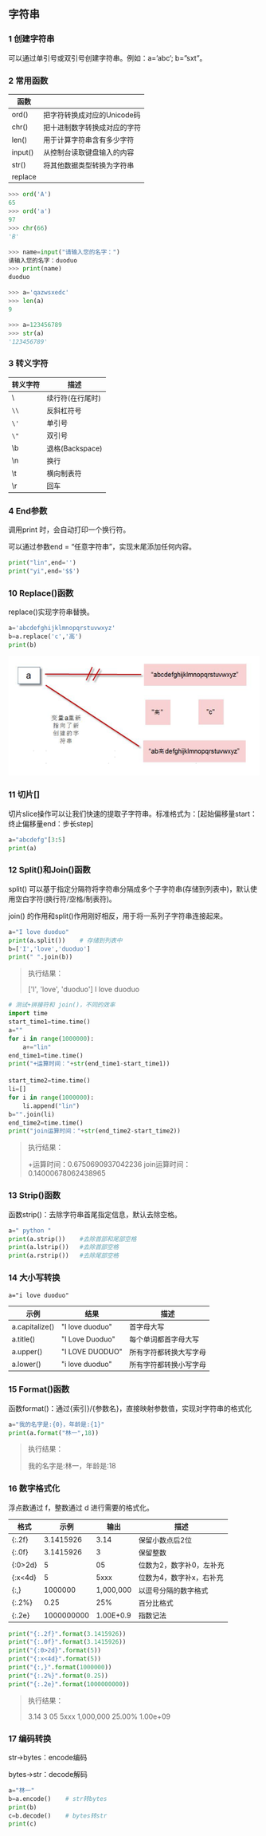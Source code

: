 ## 字符串

### 1 创建字符串

可以通过单引号或双引号创建字符串。例如：a=’abc’; b=”sxt”。



### 2 常用函数

| 函数    |                              |
| ------- | ---------------------------- |
| ord()   | 把字符转换成对应的Unicode码  |
| chr()   | 把十进制数字转换成对应的字符 |
| len()   | 用于计算字符串含有多少字符   |
| input() | 从控制台读取键盘输入的内容   |
| str()   | 将其他数据类型转换为字符串   |
| replace |                              |

```python
>>> ord('A')
65
>>> ord('a')
97
>>> chr(66)
'B'
```

```python
>>> name=input("请输入您的名字：")
请输入您的名字：duoduo
>>> print(name)
duoduo
```

```python
>>> a='qazwsxedc'
>>> len(a)
9
```

```python
>>> a=123456789
>>> str(a)
'123456789'
```









### 3 转义字符

| 转义字符 | 描述             |
| -------- | ---------------- |
| \        | 续行符(在行尾时) |
| `\\`     | 反斜杠符号       |
| `\'`     | 单引号           |
| `\"`     | 双引号           |
| \b       | 退格(Backspace)  |
| \n       | 换行             |
| \t       | 横向制表符       |
| \r       | 回车             |



### 4 End参数

调用print 时，会自动打印一个换行符。

可以通过参数end = “任意字符串”，实现末尾添加任何内容。

```python
print("lin",end='')
print("yi",end='$$')
```





### 10 Replace()函数

replace()实现字符串替换。

```python
a='abcdefghijklmnopqrstuvwxyz'
b=a.replace('c','高')
print(b)
```

![image-20200904175639435](image/image-20200904175639435.png)



### 11 切片[]

切片slice操作可以让我们快速的提取子字符串。标准格式为：[起始偏移量start：终止偏移量end：步长step]

```python
a="abcdefg"[3:5]
print(a)
```



### 12 Split()和Join()函数

split() 可以基于指定分隔符将字符串分隔成多个子字符串(存储到列表中)，默认使用空白字符(换行符/空格/制表符)。

join() 的作用和split()作用刚好相反，用于将一系列子字符串连接起来。

```python
a="I love duoduo"
print(a.split())    # 存储到列表中
b=['I','love','duoduo']
print(" ".join(b))
```

>执行结果：
>
>['I', 'love', 'duoduo']
>I love duoduo



```python
# 测试+拼接符和 join()，不同的效率
import time
start_time1=time.time()
a=""
for i in range(1000000):
    a+="lin"
end_time1=time.time()
print("+运算时间："+str(end_time1-start_time1))

start_time2=time.time()
li=[]
for i in range(1000000):
    li.append("lin")
b="".join(li)
end_time2=time.time()
print("join运算时间："+str(end_time2-start_time2))
```

>执行结果：
>
>+运算时间：0.6750690937042236
>join运算时间：0.14000678062438965



### 13 Strip()函数

函数strip()：去除字符串首尾指定信息，默认去除空格。

```python
a=" python "
print(a.strip())    #去除首部和尾部空格
print(a.lstrip())   #去除首部空格
print(a.rstrip())   #去除尾部空格
```



### 14 大小写转换

```
a="i love duoduo"
```

| 示例           | 结果            | 描述                   |
| -------------- | --------------- | ---------------------- |
| a.capitalize() | "I love duoduo" | 首字母大写             |
| a.title()      | "I Love Duoduo" | 每个单词都首字母大写   |
| a.upper()      | "I LOVE DUODUO" | 所有字符都转换大写字母 |
| a.lower()      | "i love duoduo" | 所有字符都转换小写字母 |



### 15 Format()函数

函数format()：通过{索引}/{参数名}，直接映射参数值，实现对字符串的格式化

```python
a="我的名字是:{0}，年龄是:{1}"
print(a.format("林一",18))
```

>执行结果：
>
>我的名字是:林一，年龄是:18



### 16 数字格式化

浮点数通过 f，整数通过 d 进行需要的格式化。

| 格式    | 示例       | 输出      | 描述                     |
| ------- | ---------- | --------- | ------------------------ |
| {:.2f}  | 3.1415926  | 3.14      | 保留小数点后2位          |
| {:.0f}  | 3.1415926  | 3         | 保留整数                 |
| {:0>2d} | 5          | 05        | 位数为2，数字补0，左补充 |
| {:x<4d} | 5          | 5xxx      | 位数为4，数字补x，右补充 |
| {:,}    | 1000000    | 1,000,000 | 以逗号分隔的数字格式     |
| {:.2%}  | 0.25       | 25%       | 百分比格式               |
| {:.2e}  | 1000000000 | 1.00E+0.9 | 指数记法                 |

```python
print("{:.2f}".format(3.1415926))
print("{:.0f}".format(3.1415926))
print("{:0>2d}".format(5))
print("{:x<4d}".format(5))
print("{:,}".format(1000000))
print("{:.2%}".format(0.25))
print("{:.2e}".format(1000000000))
```

>执行结果：
>
>3.14
>3
>05
>5xxx
>1,000,000
>25.00%
>1.00e+09



### 17 编码转换

str->bytes：encode编码

bytes->str：decode解码

```python
a="林一"
b=a.encode()    # str转bytes
print(b)
c=b.decode()    # bytes转str
print(c)
```

